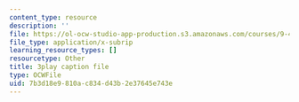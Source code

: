 ```yaml
---
content_type: resource
description: ''
file: https://ol-ocw-studio-app-production.s3.amazonaws.com/courses/9-40-introduction-to-neural-computation-spring-2018/7b3d18e9810ac834d43b2e37645e743e_Hf1Ma9YkOMY.srt
file_type: application/x-subrip
learning_resource_types: []
resourcetype: Other
title: 3play caption file
type: OCWFile
uid: 7b3d18e9-810a-c834-d43b-2e37645e743e
---
```

